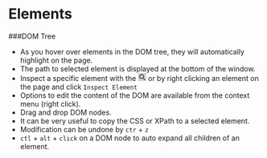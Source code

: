 Elements
========

###DOM Tree
  * As you hover over elements in the DOM tree, they will automatically highlight on the page.
  * The path to selected element is displayed at the bottom of the window.
  * Inspect a specific element with the <img src='../elements/mag.png' style="display: inline-block"> or by right clicking an element on the page and click `Inspect Element`
  * Options to edit the content of the DOM are available from the context menu (right click).
  * Drag and drop DOM nodes.
  * It can be very useful to copy the CSS or XPath to a selected element.
  * Modification can be undone by `ctr` + `z`
  * `ctl` + `alt` + `click` on a DOM node to auto expand all children of an element.


